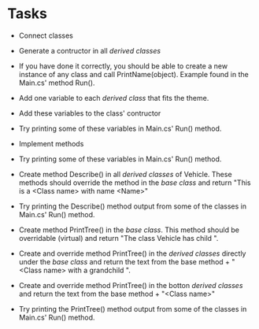# Tasks

* Connect classes
* Generate a contructor in all *derived classes*
* If you have done it correctly, you should be able to create a new instance of any class and call PrintName(object). Example found in the Main.cs' method Run().

* Add one variable to each *derived class* that fits the theme.
* Add these variables to the class' contructor
* Try printing some of these variables in Main.cs' Run() method.

* Implement methods
* Try printing some of these variables in Main.cs' Run() method.

* Create method Describe() in all *derived classes* of Vehicle. These methods should override the method in the *base class* and return "This is a \<Class name> with name \<Name>"
* Try printing the Describe() method output from some of the classes in Main.cs' Run() method.

* Create method PrintTree() in the *base class*. This method should be overridable (virtual) and return "The class Vehicle has child ".
* Create and override method PrintTree() in the *derived classes* directly under the *base class* and return the text from the base method + "\<Class name> with a grandchild ".
* Create and override method PrintTree() in the botton *derived classes* and return the text from the base method + "\<Class name>"
* Try printing the PrintTree() method output from some of the classes in Main.cs' Run() method.